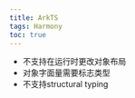 ```yaml
---
title: ArkTS
tags: Harmony 
toc: true
---
```


- 不支持在运行时更改对象布局
- 对象字面量需要标志类型
- 不支持structural typing


